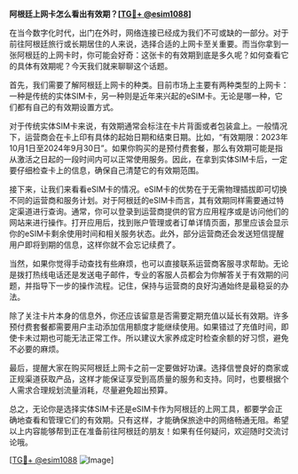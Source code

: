 **阿根廷上网卡怎么看出有效期？[[TG💪+ @esim1088](https://t.me/s/esim1088)]**

在当今数字化时代，出门在外时，网络连接已经成为我们不可或缺的一部分。对于前往阿根廷旅行或长期居住的人来说，选择合适的上网卡至关重要。而当你拿到一张阿根廷的上网卡时，你可能会好奇：这张卡的有效期到底是多久呢？如何查看它的具体有效期呢？今天我们就来聊聊这个话题。

首先，我们需要了解阿根廷上网卡的种类。目前市场上主要有两种类型的上网卡：一种是传统的实体SIM卡，另一种则是近年来兴起的eSIM卡。无论是哪一种，它们都有自己的有效期设置方式。

对于传统实体SIM卡来说，有效期通常会标注在卡片背面或者包装盒上。一般情况下，运营商会在卡上印有具体的起始日期和结束日期。比如，“有效期限：2023年10月1日至2024年9月30日”。如果你购买的是预付费套餐，那么有效期可能是指从激活之日起的一段时间内可以正常使用服务。因此，在拿到实体SIM卡后，一定要仔细检查卡上的信息，确保自己清楚它的有效期范围。

接下来，让我们来看看eSIM卡的情况。eSIM卡的优势在于无需物理插拔即可切换不同的运营商和服务计划。对于阿根廷的eSIM卡而言，其有效期同样需要通过特定渠道进行查询。通常，你可以登录到运营商提供的官方应用程序或是访问他们的网站来进行操作。打开应用后，找到账户管理或者订单详情页面，那里应该会显示你的eSIM卡剩余使用时间和相关服务状态。此外，部分运营商还会发送短信提醒用户即将到期的信息，这样你就不会忘记续费了。

当然，如果你觉得手动查找有些麻烦，也可以直接联系运营商客服寻求帮助。无论是拨打热线电话还是发送电子邮件，专业的客服人员都会为你解答关于有效期的问题，并指导下一步的操作流程。记住，保持与运营商的良好沟通始终是最稳妥的办法。

除了关注卡片本身的信息外，你还应该留意是否需要定期充值以延长有效期。许多预付费套餐都需要用户主动添加信用额度才能继续使用。如果错过了充值时间，即使卡未过期也可能无法正常工作。所以建议大家养成定时检查余额的好习惯，避免不必要的麻烦。

最后，提醒大家在购买阿根廷上网卡之前一定要做好功课。选择信誉良好的商家或正规渠道获取产品，这样才能保证享受到高质量的服务和支持。同时，也要根据个人需求合理规划流量消耗，尽量避免超出预算。

总之，无论你是选择实体SIM卡还是eSIM卡作为阿根廷的上网工具，都要学会正确地查看和管理它们的有效期。只有这样，才能确保旅途中的网络畅通无阻。希望以上内容能够帮到正在准备前往阿根廷的朋友！如果有任何疑问，欢迎随时交流讨论哦。

[[TG💪+ @esim1088](https://t.me/s/esim1088) ![Image](https://i.postimg.cc/4NQfJmqS/Snipaste-2025-05-13-00-14-12.png)]